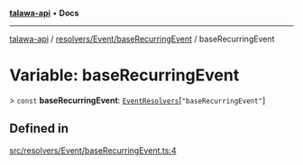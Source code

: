 [**talawa-api**](../../../../README.md) • **Docs**

***

[talawa-api](../../../../modules.md) / [resolvers/Event/baseRecurringEvent](../README.md) / baseRecurringEvent

# Variable: baseRecurringEvent

\> `const` **baseRecurringEvent**: [`EventResolvers`](../../../../types/generatedGraphQLTypes/type-aliases/EventResolvers.md)\[`"baseRecurringEvent"`\]

## Defined in

[src/resolvers/Event/baseRecurringEvent.ts:4](https://github.com/PalisadoesFoundation/talawa-api/blob/d0c167bb942c4778fba221c2cdd27665fc7dbf61/src/resolvers/Event/baseRecurringEvent.ts#L4)
